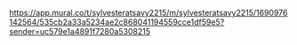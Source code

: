 https://app.mural.co/t/sylvesteratsavy2215/m/sylvesteratsavy2215/1690976142564/535cb2a33a5234ae2c868041194559cce1df59e5?sender=uc579e1a4891f7280a5308215